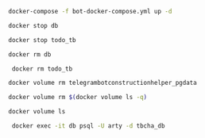 

```bash
docker-compose -f bot-docker-compose.yml up -d
```

```bash
docker stop db 
```
```bash
docker stop todo_tb
```
```bash
docker rm db 
```

```bash
 docker rm todo_tb
```
```bash
docker volume rm telegrambotconstructionhelper_pgdata
```
```bash
docker volume rm $(docker volume ls -q)
```

```bash
docker volume ls
```

```bash
 docker exec -it db psql -U arty -d tbcha_db
```